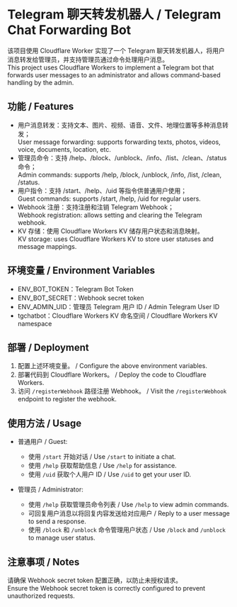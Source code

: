 # Telegram 聊天转发机器人 / Telegram Chat Forwarding Bot

该项目使用 Cloudflare Worker 实现了一个 Telegram 聊天转发机器人，将用户消息转发给管理员，并支持管理员通过命令处理用户消息。  
This project uses Cloudflare Workers to implement a Telegram bot that forwards user messages to an administrator and allows command-based handling by the admin.

## 功能 / Features

- 用户消息转发：支持文本、图片、视频、语音、文件、地理位置等多种消息转发；  
  User message forwarding: supports forwarding texts, photos, videos, voice, documents, location, etc.
- 管理员命令：支持 /help、/block、/unblock、/info、/list、/clean、/status 命令；  
  Admin commands: supports /help, /block, /unblock, /info, /list, /clean, /status.
- 用户指令：支持 /start、/help、/uid 等指令供普通用户使用；  
  Guest commands: supports /start, /help, /uid for regular users.
- Webhook 注册：支持注册和注销 Telegram Webhook；  
  Webhook registration: allows setting and clearing the Telegram webhook.
- KV 存储：使用 Cloudflare Workers KV 储存用户状态和消息映射。  
  KV storage: uses Cloudflare Workers KV to store user statuses and message mappings.

## 环境变量 / Environment Variables

- ENV_BOT_TOKEN：Telegram Bot Token  
- ENV_BOT_SECRET：Webhook secret token  
- ENV_ADMIN_UID：管理员 Telegram 用户 ID / Admin Telegram User ID  
- tgchatbot：Cloudflare Workers KV 命名空间 / Cloudflare Workers KV namespace

## 部署 / Deployment

1. 配置上述环境变量。 / Configure the above environment variables.  
2. 部署代码到 Cloudflare Workers。 / Deploy the code to Cloudflare Workers.  
3. 访问 `/registerWebhook` 路径注册 Webhook。 / Visit the `/registerWebhook` endpoint to register the webhook.

## 使用方法 / Usage

- 普通用户 / Guest:
  - 使用 `/start` 开始对话 / Use `/start` to initiate a chat.
  - 使用 `/help` 获取帮助信息 / Use `/help` for assistance.
  - 使用 `/uid` 获取个人用户 ID / Use `/uid` to get your user ID.

- 管理员 / Administrator:
  - 使用 `/help` 获取管理员命令列表 / Use `/help` to view admin commands.
  - 可回复用户消息以将回复内容发送给对应用户 / Reply to a user message to send a response.
  - 使用 `/block` 和 `/unblock` 命令管理用户状态 / Use `/block` and `/unblock` to manage user status.

## 注意事项 / Notes

请确保 Webhook secret token 配置正确，以防止未授权请求。  
Ensure the Webhook secret token is correctly configured to prevent unauthorized requests.
